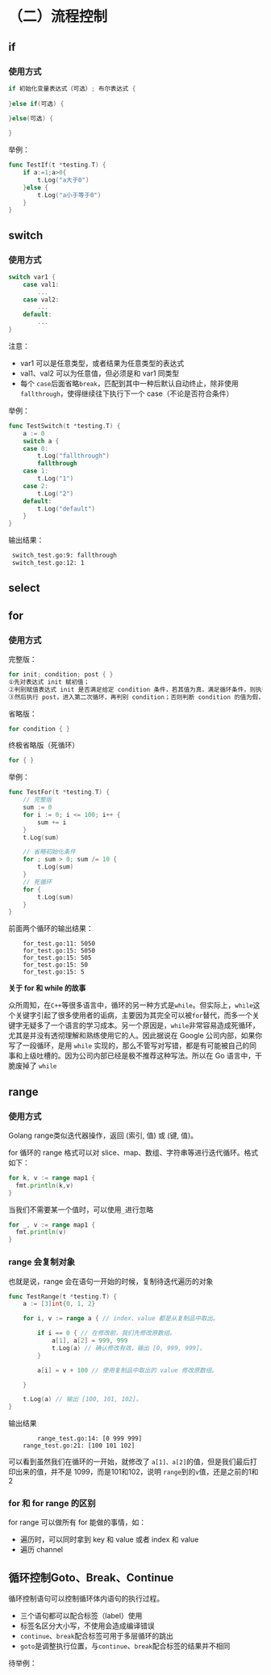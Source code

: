 # （二）流程控制

## if

### 使用方式

```go
if 初始化变量表达式（可选）; 布尔表达式 {
  
}else if(可选) {

}else(可选) {
  
}
```

举例：

```go
func TestIf(t *testing.T) {
	if a:=1;a>0{
		t.Log("a大于0")
	}else {
		t.Log("a小于等于0")
	}
}
```



## switch

### 使用方式

```go
switch var1 {
    case val1:
        ...
    case val2:
        ...
    default:
        ...
}
```

注意：

- var1 可以是任意类型，或者结果为任意类型的表达式
- val1、val2 可以为任意值，但必须是和 var1 同类型
- 每个 `case`后面省略`break`，匹配到其中一种后默认自动终止，除非使用 `fallthrough`，使得继续往下执行下一个 case（不论是否符合条件）

举例：

```go
func TestSwitch(t *testing.T) {
	a := 0
	switch a {
	case 0:
		t.Log("fallthrough")
		fallthrough
	case 1:
		t.Log("1")
	case 2:
		t.Log("2")
	default:
		t.Log("default")
	}
}
```

输出结果：

```bash
 switch_test.go:9: fallthrough
 switch_test.go:12: 1
```

## select



## for

### 使用方式

完整版：

```go
for init; condition; post { }
①先对表达式 init 赋初值；
②判别赋值表达式 init 是否满足给定 condition 条件，若其值为真，满足循环条件，则执行循环体内语句；
③然后执行 post，进入第二次循环，再判别 condition；否则判断 condition 的值为假，不满足条件，就终止for循环，执行循环体外语句
```

省略版：

```go
for condition { }
```

终极省略版（死循环）

```go
for { }
```

举例：

```go
func TestFor(t *testing.T) {
	// 完整版
	sum := 0
	for i := 0; i <= 100; i++ {
		sum += i
	}
	t.Log(sum)

	// 省略初始化条件
	for ; sum > 0; sum /= 10 {
		t.Log(sum)
	}
	// 死循环
	for {
		t.Log(sum)
	}
}
```

前面两个循环的输出结果：

```ba
  	for_test.go:11: 5050
    for_test.go:15: 5050
    for_test.go:15: 505
    for_test.go:15: 50
    for_test.go:15: 5
```

**关于 for 和 while 的故事**

众所周知，在`C++`等很多语言中，循环的另一种方式是`while`。但实际上，`while`这个关键字引起了很多使用者的诟病，主要因为其完全可以被`for`替代，而多一个关键字无疑多了一个语言的学习成本。另一个原因是，`while`非常容易造成死循环，尤其是并没有透彻理解和熟练使用它的人。因此据说在 Google 公司内部，如果你写了一段循环，是用 `while` 实现的，那么不管写对写错，都是有可能被自己的同事和上级吐槽的。因为公司内部已经是极不推荐这种写法。所以在 Go 语言中，干脆废掉了 `while`

## range

### 使用方式

Golang range类似迭代器操作，返回 (索引, 值) 或 (键, 值)。

for 循环的 range 格式可以对 slice、map、数组、字符串等进行迭代循环。格式如下：

```go
for k, v := range map1 {
  fmt.println(k,v)
}
```

当我们不需要某一个值时，可以使用`_`进行忽略

```go
for _, v := range map1 {
  fmt.println(v)
}
```

### range 会复制对象

也就是说，range 会在语句一开始的时候，复制待迭代遍历的对象

```go
func TestRange(t *testing.T) {
	a := [3]int{0, 1, 2}

	for i, v := range a { // index、value 都是从复制品中取出。

		if i == 0 { // 在修改前，我们先修改原数组。
			a[1], a[2] = 999, 999
			t.Log(a) // 确认修改有效，输出 [0, 999, 999]。
		}

		a[i] = v + 100 // 使用复制品中取出的 value 修改原数组。

	}

	t.Log(a) // 输出 [100, 101, 102]。
}
```

输出结果

```ba
 		range_test.go:14: [0 999 999]
    range_test.go:21: [100 101 102]
```

可以看到虽然我们在循环的一开始，就修改了 `a[1]、a[2]`的值，但是我们最后打印出来的值，并不是 1099，而是101和102，说明  `range`到的`v`值，还是之前的1和2

### for 和 for range 的区别

for range 可以做所有 for 能做的事情，如：

- 遍历时，可以同时拿到 key 和 value 或者 index 和 value
- 遍历 channel

## 循环控制Goto、Break、Continue

循环控制语句可以控制循环体内语句的执行过程。

- 三个语句都可以配合标签（label）使用
- 标签名区分大小写，不使用会造成编译错误
- `continue`、`break`配合标签可用于多层循环的跳出
- `goto`是调整执行位置，与`continue`、`break`配合标签的结果并不相同

待举例：
